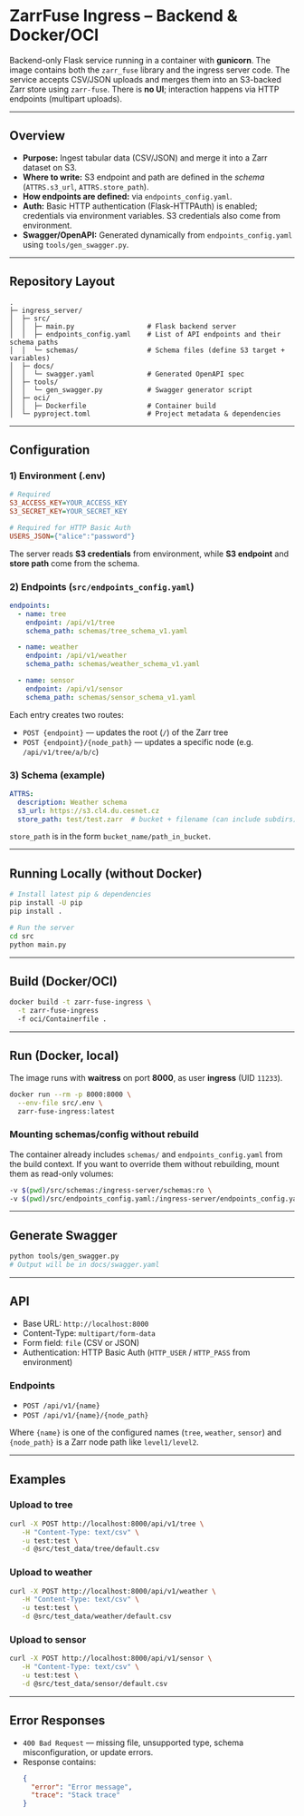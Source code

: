 # ZarrFuse Ingress – Backend & Docker/OCI

Backend-only Flask service running in a container with **gunicorn**.
The image contains both the `zarr_fuse` library and the ingress server code.
The service accepts CSV/JSON uploads and merges them into an S3-backed Zarr store using `zarr-fuse`.
There is **no UI**; interaction happens via HTTP endpoints (multipart uploads).

---

## Overview

- **Purpose:** Ingest tabular data (CSV/JSON) and merge it into a Zarr dataset on S3.
- **Where to write:** S3 endpoint and path are defined in the *schema* (`ATTRS.s3_url`, `ATTRS.store_path`).
- **How endpoints are defined:** via `endpoints_config.yaml`.
- **Auth:** Basic HTTP authentication (Flask-HTTPAuth) is enabled; credentials via environment variables. S3 credentials also come from environment.
- **Swagger/OpenAPI:** Generated dynamically from `endpoints_config.yaml` using `tools/gen_swagger.py`.

---

## Repository Layout

```
.
├─ ingress_server/
│  ├─ src/
│  │  ├─ main.py                  # Flask backend server
│  │  ├─ endpoints_config.yaml    # List of API endpoints and their schema paths
│  │  └─ schemas/                 # Schema files (define S3 target + variables)
│  ├─ docs/
│  │  └─ swagger.yaml             # Generated OpenAPI spec
│  ├─ tools/
│  │  └─ gen_swagger.py           # Swagger generator script
│  ├─ oci/
│  │  ├─ Dockerfile               # Container build
│  └─ pyproject.toml              # Project metadata & dependencies
```

---

## Configuration

### 1) Environment (.env)

```ini
# Required
S3_ACCESS_KEY=YOUR_ACCESS_KEY
S3_SECRET_KEY=YOUR_SECRET_KEY

# Required for HTTP Basic Auth
USERS_JSON={"alice":"password"}
```

The server reads **S3 credentials** from environment, while **S3 endpoint** and **store path** come from the schema.

### 2) Endpoints (`src/endpoints_config.yaml`)

```yaml
endpoints:
  - name: tree
    endpoint: /api/v1/tree
    schema_path: schemas/tree_schema_v1.yaml

  - name: weather
    endpoint: /api/v1/weather
    schema_path: schemas/weather_schema_v1.yaml

  - name: sensor
    endpoint: /api/v1/sensor
    schema_path: schemas/sensor_schema_v1.yaml
```

Each entry creates two routes:

- `POST {endpoint}` — updates the root (`/`) of the Zarr tree
- `POST {endpoint}/{node_path}` — updates a specific node (e.g. `/api/v1/tree/a/b/c`)

### 3) Schema (example)

```yaml
ATTRS:
  description: Weather schema
  s3_url: https://s3.cl4.du.cesnet.cz
  store_path: test/test.zarr  # bucket + filename (can include subdirs)
```

`store_path` is in the form `bucket_name/path_in_bucket`.

---

## Running Locally (without Docker)

```bash
# Install latest pip & dependencies
pip install -U pip
pip install .

# Run the server
cd src
python main.py
```

---

## Build (Docker/OCI)

```bash
docker build -t zarr-fuse-ingress \
  -t zarr-fuse-ingress
  -f oci/Containerfile .
```

---

## Run (Docker, local)

The image runs with **waitress** on port **8000**, as user **ingress** (UID `11233`).

```bash
docker run --rm -p 8000:8000 \
  --env-file src/.env \
  zarr-fuse-ingress:latest
```

### Mounting schemas/config without rebuild

The container already includes `schemas/` and `endpoints_config.yaml` from the build context.
If you want to override them without rebuilding, mount them as read-only volumes:

```bash
-v $(pwd)/src/schemas:/ingress-server/schemas:ro \
-v $(pwd)/src/endpoints_config.yaml:/ingress-server/endpoints_config.yaml:ro
```

---

## Generate Swagger

```bash
python tools/gen_swagger.py
# Output will be in docs/swagger.yaml
```

---

## API

- Base URL: `http://localhost:8000`
- Content-Type: `multipart/form-data`
- Form field: `file` (CSV or JSON)
- Authentication: HTTP Basic Auth (`HTTP_USER` / `HTTP_PASS` from environment)

### Endpoints

- `POST /api/v1/{name}`
- `POST /api/v1/{name}/{node_path}`

Where `{name}` is one of the configured names (`tree`, `weather`, `sensor`)
and `{node_path}` is a Zarr node path like `level1/level2`.

---

## Examples

### Upload to **tree**

```bash
curl -X POST http://localhost:8000/api/v1/tree \
   -H "Content-Type: text/csv" \
   -u test:test \
   -d @src/test_data/tree/default.csv
```

### Upload to **weather**

```bash
curl -X POST http://localhost:8000/api/v1/weather \
   -H "Content-Type: text/csv" \
   -u test:test \
   -d @src/test_data/weather/default.csv
```

### Upload to **sensor**

```bash
curl -X POST http://localhost:8000/api/v1/sensor \
   -H "Content-Type: text/csv" \
   -u test:test \
   -d @src/test_data/sensor/default.csv
```

---

## Error Responses

- `400 Bad Request` — missing file, unsupported type, schema misconfiguration, or update errors.
- Response contains:
  ```json
  {
    "error": "Error message",
    "trace": "Stack trace"
  }
  ```
